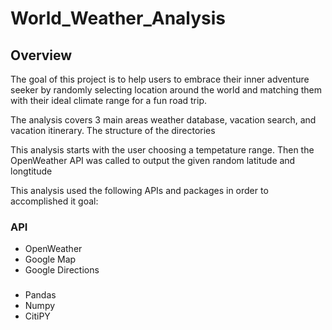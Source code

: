 # World_Weather_Analysis

## Overview
The goal of this project is to help users to embrace their inner adventure seeker by randomly selecting location around the world and matching them with their ideal climate range for a fun road trip. 

The analysis covers 3 main areas weather database, vacation search, and vacation itinerary. The structure of the directories 

This analysis starts with the user choosing a tempetature range. Then the OpenWeather API was called to output the given random latitude and longtitude  

This analysis used the following APIs and packages in order to accomplished it goal:

### API
- OpenWeather 
- Google Map
- Google Directions 

###
- Pandas
- Numpy
- CitiPY


